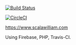 [![Build Status](https://travis-ci.org/ScalaWilliam/ScalaWilliam.com.svg?branch=master)](https://travis-ci.org/ScalaWilliam/ScalaWilliam.com)

[![CircleCI](https://circleci.com/gh/ScalaWilliam/ScalaWilliam.com.svg?style=svg)](https://circleci.com/gh/ScalaWilliam/ScalaWilliam.com)

<https://www.scalawilliam.com>

Using Firebase, PHP, Travis-CI.
